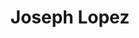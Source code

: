 ---
layout: employee
skillsid: 0
title: 'Joseph Lopez'
permalink: /employees/:title 
location: 'Fresno California'
position: 'Risk Manager'
availability: 84
internal: false
categories: 
- employees
phoneNumber: 555-555-5555
email: email@gmail.com
manage: false
---